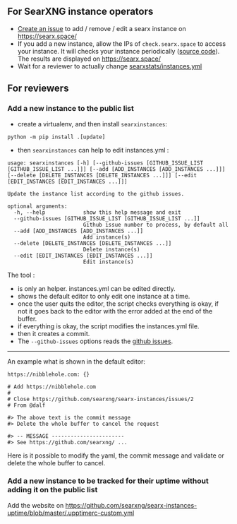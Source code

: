 ## For SearXNG instance operators

* [Create an issue](https://github.com/searxng/searx-instances/issues/new/choose) to add / remove / edit a searx instance on https://searx.space/
* If you add a new instance, allow the IPs of ```check.searx.space``` to access your instance. It will checks your instance periodically ([source code](https://github.com/searxng/searx-space)). The results are displayed on https://searx.space/
* Wait for a reviewer to actually change [searxstats/instances.yml](https://github.com/searxng/searx-instances/blob/master/searxinstances/instances.yml)

## For reviewers

### Add a new instance to the public list

* create a virtualenv, and then install `searxinstances`:

```python -m pip install .[update]```

* then `searxinstances` can help to edit instances.yml :
```
usage: searxinstances [-h] [--github-issues [GITHUB_ISSUE_LIST [GITHUB_ISSUE_LIST ...]]] [--add [ADD_INSTANCES [ADD_INSTANCES ...]]] [--delete [DELETE_INSTANCES [DELETE_INSTANCES ...]]] [--edit [EDIT_INSTANCES [EDIT_INSTANCES ...]]]

Update the instance list according to the github issues.

optional arguments:
  -h, --help            show this help message and exit
  --github-issues [GITHUB_ISSUE_LIST [GITHUB_ISSUE_LIST ...]]
                        Github issue number to process, by default all
  --add [ADD_INSTANCES [ADD_INSTANCES ...]]
                        Add instance(s)
  --delete [DELETE_INSTANCES [DELETE_INSTANCES ...]]
                        Delete instance(s)
  --edit [EDIT_INSTANCES [EDIT_INSTANCES ...]]
                        Edit instance(s)
```

The tool :
* is only an helper. instances.yml can be edited directly.
* shows the default editor to only edit one instance at a time.
* once the user quits the editor, the script checks everything is okay, if not it goes back to the editor with the error added at the end of the buffer.
* if everything is okay, the script modifies the instances.yml file.
* then it creates a commit.
* The ```--github-issues``` options reads the [github issues](https://github.com/searxng/searx-instances/issues).

---

An example what is shown in the default editor:
```
https://nibblehole.com: {}

# Add https://nibblehole.com
#
# Close https://github.com/searxng/searx-instances/issues/2
# From @dalf

#> The above text is the commit message
#> Delete the whole buffer to cancel the request

#> -- MESSAGE -----------------------
#> See https://github.com/searxng/ ...
```

Here is it possible to modify the yaml, the commit message and validate or delete the whole buffer to cancel.

### Add a new instance to be tracked for their uptime without adding it on the public list
Add the website on https://github.com/searxng/searx-instances-uptime/blob/master/.upptimerc-custom.yml
